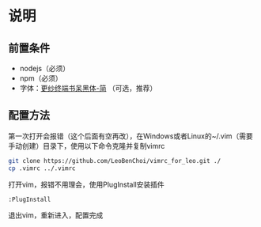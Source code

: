 # 说明

## 前置条件

- nodejs（必须）
- npm（必须）
- 字体：[更纱终端书呆黑体-简](https://github.com/laishulu/Sarasa-Term-SC-Nerd) （可选，推荐）

## 配置方法

第一次打开会报错（这个后面有空再改），在Windows或者Linux的~/.vim（需要手动创建）目录下，使用以下命令克隆并复制vimrc

```sh
git clone https://github.com/LeoBenChoi/vimrc_for_leo.git ./
cp .vimrc ../.vimrc
```

打开vim，报错不用理会，使用PlugInstall安装插件

```
:PlugInstall
```

退出vim，重新进入，配置完成